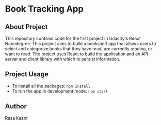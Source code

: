 # Book Tracking App

## About Project
This repository contains code for the first project in Udacity's React Nanodegree. This project aims to build a bookshelf app that allows users to select and categorize books that they have read, are currently reading, or want to read. The project uses React to build the application and an API server and client library with which to persist information.

## Project Usage
- To install all the packages: `npm install`
- To run the app in development mode: `npm start`
  
## Author
Raza Kazmi
